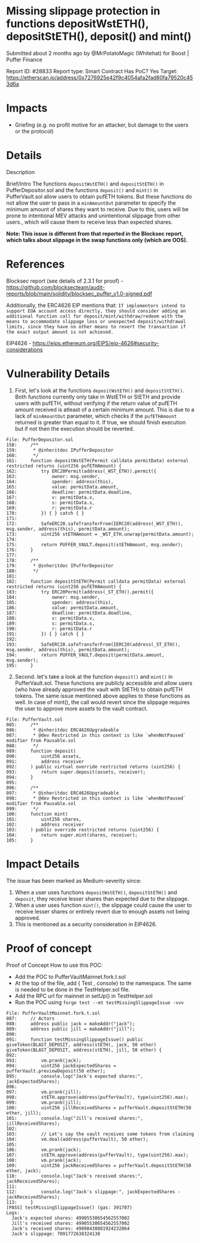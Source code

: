 # Missing slippage protection in functions depositWstETH(), depositStETH(), deposit() and mint()
Submitted about 2 months ago by @MrPotatoMagic (Whitehat) for Boost | Puffer Finance

Report ID: #28833
Report type: Smart Contract
Has PoC? Yes
Target: https://etherscan.io/address/0x7276925e42f9c4054afa2fad80fa79520c453d6a

# Impacts
- Griefing (e.g. no profit motive for an attacker, but damage to the users or the protocol)

# Details
Description

Brief/Intro
The functions `depositWstETH()` and `depositStETH()` in PufferDepositor.sol and the functions `deposit()` and `mint()` in PufferVault.sol allow users to obtain pufETH tokens. But these functions do not allow the user to pass in a `minAmountOut` parameter to specify the minimum amount of shares they want to receive. Due to this, users will be prone to intentional MEV attacks and unintentional slippage from other users., which will cause them to receive less than expected shares.

**Note: This issue is different from that reported in the Blocksec report, which talks about slippage in the swap functions only (which are OOS).**

# References
Blocksec report (see details of 2.3.1 for proof) - https://github.com/blocksecteam/audit-reports/blob/main/solidity/blocksec_puffer_v1.0-signed.pdf

Additionally, the ERC4626 EIP mentions that: `If implementors intend to support EOA account access directly, they should consider adding an additional function call for deposit/mint/withdraw/redeem with the means to accommodate slippage loss or unexpected deposit/withdrawal limits, since they have no other means to revert the transaction if the exact output amount is not achieved.`

EIP4626 - https://eips.ethereum.org/EIPS/eip-4626#security-considerations

# Vulnerability Details

1. First, let's look at the functions `depositWstETH()` and `depositStETH()`. Both functions currently only take in WstETH or StETH and provide users with pufETH, without verifying if the return value of pufETH amount received is atleast of a certain minimum amount. This is due to a lack of `minAmountOut` parameter, which checks if the `pufETHAmount` returned is greater than equal to it. If true, we should finish execution but if not then the execution should be reverted.

```
File: PufferDepositor.sol
158:     /**
159:      * @inheritdoc IPufferDepositor
160:      */
161:     function depositWstETH(Permit calldata permitData) external restricted returns (uint256 pufETHAmount) {
162:         try ERC20Permit(address(_WST_ETH)).permit({
163:             owner: msg.sender,
164:             spender: address(this),
165:             value: permitData.amount,
166:             deadline: permitData.deadline,
167:             v: permitData.v,
168:             s: permitData.s,
169:             r: permitData.r
170:         }) { } catch { }
171: 
172:         SafeERC20.safeTransferFrom(IERC20(address(_WST_ETH)), msg.sender, address(this), permitData.amount);
173:         uint256 stETHAmount = _WST_ETH.unwrap(permitData.amount);
174: 
175:         return PUFFER_VAULT.deposit(stETHAmount, msg.sender);
176:     }
177: 
178:     /**
179:      * @inheritdoc IPufferDepositor
180:      */
181:     
182:     function depositStETH(Permit calldata permitData) external restricted returns (uint256 pufETHAmount) {
183:         try ERC20Permit(address(_ST_ETH)).permit({
184:             owner: msg.sender, 
185:             spender: address(this),
186:             value: permitData.amount,
187:             deadline: permitData.deadline,
188:             v: permitData.v,
189:             s: permitData.s,
190:             r: permitData.r
191:         }) { } catch { }
192: 
193:         SafeERC20.safeTransferFrom(IERC20(address(_ST_ETH)), msg.sender, address(this), permitData.amount);
194:         return PUFFER_VAULT.deposit(permitData.amount, msg.sender);
195:     }
```

2. Second. let's take a look at the function `deposit()` and `mint()` in PufferVault.sol. These functions are publicly accessible and allow users (who have already approved the vault with StETH) to obtain pufETH tokens. The same issue mentioned above applies to these functions as well. In case of mint(), the call would revert since the slippage requires the user to approve more assets to the vault contract.

```
File: PufferVault.sol
085:     /**
086:      * @inheritdoc ERC4626Upgradeable
087:      * @dev Restricted in this context is like `whenNotPaused` modifier from Pausable.sol
088:      */
089:     function deposit(
090:         uint256 assets,
091:         address receiver
092:     ) public virtual override restricted returns (uint256) {
093:         return super.deposit(assets, receiver);
094:     }
095: 
096:     /**
097:      * @inheritdoc ERC4626Upgradeable
098:      * @dev Restricted in this context is like `whenNotPaused` modifier from Pausable.sol
099:      */
100:     function mint(
101:         uint256 shares,
102:         address receiver
103:     ) public override restricted returns (uint256) {
104:         return super.mint(shares, receiver);
105:     }
```

# Impact Details
The issue has been marked as Medium-severity since:

1. When a user uses functions `depositWstETH()`, `depositStETH()` and `deposit`, they receive lesser shares than expected due to the slippage.
2. When a user uses function `mint()`, the slippage could cause the user to receive lesser shares or entirely revert due to enough assets not being approved.
3. This is mentioned as a security consideration in EIP4626.

# Proof of concept
Proof of Concept
How to use this POC:

- Add the POC to PufferVaultMainnet.fork.t.sol
- At the top of the file, add { Test , console} to the namespace. The same is needed to be done in the TestHelper.sol file.
- Add the RPC url for mainnet in setUp() in TestHelper.sol
- Run the POC using `forge test --mt testMissingSlippageIssue -vvv`

```
File: PufferVaultMainnet.fork.t.sol
087:     // Actors
088:     address public jack = makeAddr("jack");
089:     address public jill = makeAddr("jill");
090: 
091:     function testMissingSlippageIssue() public giveToken(BLAST_DEPOSIT, address(stETH), jack, 50 ether) giveToken(BLAST_DEPOSIT, address(stETH), jill, 50 ether) {
092: 
093:         vm.prank(jack);
094:         uint256 jackExpectedShares = pufferVault.previewDeposit(50 ether);
095:         console.log("Jack's expected shares:", jackExpectedShares);
096: 
097:         vm.prank(jill);
098:         stETH.approve(address(pufferVault), type(uint256).max);
099:         vm.prank(jill);
100:         uint256 jillReceivedShares = pufferVault.depositStETH(50 ether, jill);
101:         console.log("Jill's received shares:", jillReceivedShares);
102: 
103:         // Let's say the vault receives some tokens from claiming
104:         vm.deal(address(pufferVault), 50 ether);
105: 
106:         vm.prank(jack);
107:         stETH.approve(address(pufferVault), type(uint256).max);
108:         vm.prank(jack);
109:         uint256 jackReceivedShares = pufferVault.depositStETH(50 ether, jack);
110:         console.log("Jack's received shares:", jackReceivedShares);
111: 
112:         console.log("Jack's slippage:", jackExpectedShares - jackReceivedShares);
113:     }
[PASS] testMissingSlippageIssue() (gas: 391707)
Logs:
  Jack's expected shares: 49905530654562557002
  Jill's received shares: 49905530654562557002
  Jack's received shares: 49898438881924232864
  Jack's slippage: 7091772638324138
```
